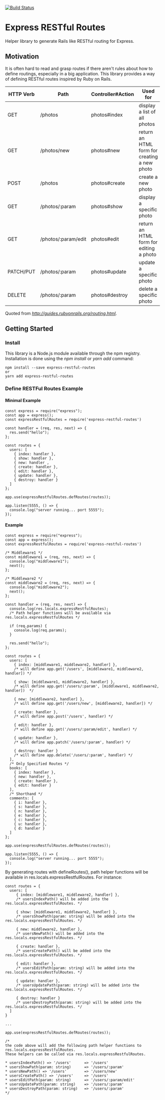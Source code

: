 [![Build Status](https://travis-ci.org/AtaruOhto/express-restful-routes.svg?branch=master)](https://travis-ci.org/AtaruOhto/express-restful-routes)

# Express RESTful Routes

Helper library to generate Rails like RESTful routing for Express.

## Motivation

It is often hard to read and grasp routes if there aren't rules about how to define routings, especially in a big application. This library provides a way of defining RESTful routes inspired by Ruby on Rails.

<table>
  <thead>
    <tr>
      <th>HTTP Verb</th>
      <th>Path</th>
      <th>Controller#Action</th>
      <th>Used for</th>
    </tr>
  </thead>
  <tbody>
    <tr>
      <td>GET</td>
      <td>/photos</td>
      <td>photos#index</td>
      <td>display a list of all photos</td>
    </tr>
    <tr>
      <td>GET</td>
      <td>/photos/new</td>
      <td>photos#new</td>
      <td>return an HTML form for creating a new photo</td>
    </tr>
    <tr>
      <td>POST</td>
      <td>/photos</td>
      <td>photos#create</td>
      <td>create a new photo</td>
    </tr>
    <tr>
      <td>GET</td>
      <td>/photos/:param</td>
      <td>photos#show</td>
      <td>display a specific photo</td>
    </tr>
    <tr>
      <td>GET</td>
      <td>/photos/:param/edit</td>
      <td>photos#edit</td>
      <td>return an HTML form for editing a photo</td>
    </tr>
    <tr>
      <td>PATCH/PUT</td>
      <td>/photos/:param</td>
      <td>photos#update</td>
      <td>update a specific photo</td>
    </tr>
    <tr>
      <td>DELETE</td>
      <td>/photos/:param</td>
      <td>photos#destroy</td>
      <td>delete a specific photo</td>
    </tr>
  </tbody>
</table>

Quoted from <cite>http://guides.rubyonrails.org/routing.html</cite>.

## Getting Started

### Install

This library is a Node.js module available through the npm registry.
Installation is done using the _npm install_ or _yarn add_ command:

```
npm install --save express-restful-routes
or
yarn add express-restful-routes
```

### Define RESTFul Routes Example

#### Minimal Example

```
const express = require("express");
const app = express();
const expressRestfulRoutes = require('express-restful-routes')

const handler = (req, res, next) => {
  res.send("hello");
};

const routes = {
  users: [
    { index: handler },
    { show: handler },
    { new: handler ,
    { create: handler },
    { edit: handler },
    { update: handler },
    { destroy: handler }
  ]
};

app.use(expressRestfulRoutes.defRoutes(routes));

app.listen(5555, () => {
  console.log("server running... port 5555");
});
```

#### Example

```
const express = require("express");
const app = express();
const expressRestfulRoutes = require('express-restful-routes')

/* Middleware1 */
const middleware1 = (req, res, next) => {
  console.log("middleware1");
  next();
};

/* Middleware2 */
const middleware2 = (req, res, next) => {
  console.log("middleware2");
  next();
};

const handler = (req, res, next) => {
  console.log(res.locals.expressRestfulRoutes);
  /* Path helper functions will be available via res.locals.expressRestfulRoutes */

  if (req.params) {
    console.log(req.params);
  }

  res.send("hello");
};

const routes = {
  users: [
    { index: [middleware1, middleware2, handler] },
    /* will define app.get('/users', [middleware1, middleware2, handler]) */

    { show: [middleware1, middleware2, handler] },
    /* will define app.get('/users/:param', [middleware1, middleware2, handler])  */

    { new: [middleware2, handler] },
    /* will define app.get('/users/new', [middleware2, handler]) */

    { create: handler },
    /* will define app.post('/users', handler) */

    { edit: handler },
    /* will define app.get('/users/:param/edit', handler) */

    { update: handler },
    /* will define app.patch('/users/:param', handler) */

    { destroy: handler }
    /* will define app.delete('/users/:param', handler) */
  ],
  /* Only Specified Routes */
  books: [
    { index: handler },
    { new: handler },
    { create: handler },
    { edit: handler }
  ],
  /* Shorthand */
  comments: [
    { i: handler },
    { s: handler },
    { n: handler },
    { e: handler },
    { c: handler },
    { u: handler },
    { d: handler }
  ]
};

app.use(expressRestfulRoutes.defRoutes(routes));

app.listen(5555, () => {
  console.log("server running... port 5555");
});
```

By generating routes with defineRoutes(), path helper functions will be available in res.locals.expressRestfulRoutes.
For instance:

```
const routes = {
  users: [
     { index: [middleware1, middleware2, handler] },
     /* usersIndexPath() will be added into the res.locals.expressRestfulRoutes. */

     { show: [middleware1, middleware2, handler] },
     /* usersShowPath(param: string) will be added into the res.locals.expressRestfulRoutes. */

     { new: middleware2, handler },
     /* usersNewPath() will be added into the res.locals.expressRestfulRoutes. */

     { create: handler },
     /* usersCreatePath() will be added into the res.locals.expressRestfulRoutes. */

     { edit: handler },
     /* usersEditPath(param: string) will be added into the res.locals.expressRestfulRoutes. */

     { update: handler },
     /* usersUpdatePath(param: string) will be added into the res.locals.expressRestfulRoutes. */

     { destroy: handler }
     /* usersDestroyPath(param: string) will be added into the res.locals.expressRestfulRoutes. */
  ]
}

...

app.use(expressRestfulRoutes.defRoutes(routes));

/*
the code above will add the following path helper functions to res.locals.expressRestfulRoutes.
These helpers can be called via res.locals.expressRestfulRoutes.

* usersIndexPath() => '/users'      => '/users'
* usersShowPath(param: string)      => '/users/:param'
* usersNewPath() => '/users'        => '/users/new'
* usersCreatePath() => '/users'     => '/users'
* usersEditPath(param: string)      => '/users/:param/edit'
* usersUpdatePath(param: string)    => '/users/:param'
* usersDestroyPath(param: string)   => '/users/:param'
*/
```
